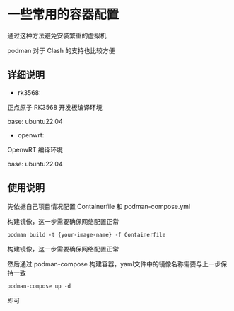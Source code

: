 # 一些常用的容器配置

通过这种方法避免安装繁重的虚拟机

podman 对于 Clash 的支持也比较方便

## 详细说明

- rk3568:

正点原子 RK3568 开发板编译环境

base: ubuntu22.04

- openwrt:

OpenwRT 编译环境

base: ubuntu22.04

## 使用说明

先依据自己项目情况配置 Containerfile 和 podman-compose.yml

构建镜像，这一步需要确保网络配置正常

```
podman build -t {your-image-name} -f Containerfile
```

构建镜像，这一步需要确保网络配置正常

然后通过 podman-compose 构建容器，yaml文件中的镜像名称需要与上一步保持一致

```
podman-compose up -d
``` 

即可

